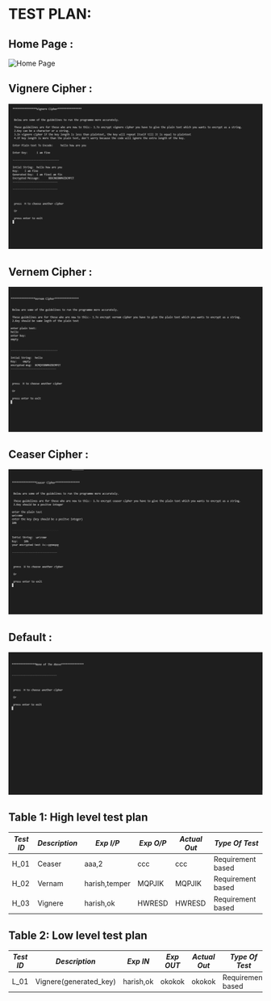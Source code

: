 # TEST PLAN:

## Home Page :

   ![Home Page](https://github.com/chsaitejltts/project-0001/blob/main/5_Images/home.png)

## Vignere Cipher :

   ![Vignere Cipher](https://github.com/HARISHCH684/l-tminiproject/blob/master/5_Images/vignere.png)

## Vernem Cipher :

   ![Vernem Cipher](https://github.com/HARISHCH684/l-tminiproject/blob/master/5_Images/vernem.png)

## Ceaser Cipher :

   ![Ceaser Cipher](https://github.com/HARISHCH684/l-tminiproject/blob/master/5_Images/ceaser.png)

## Default :

   ![Default](https://github.com/HARISHCH684/l-tminiproject/blob/master/5_Images/default.png)

## Table 1: High level test plan 

| *Test ID* | *Description*                                              | *Exp I/P*  | *Exp O/P* | *Actual Out* |*Type Of Test*  |
|-------------|--------------------------------------------------------------|------------|-------------|----------------|------------------|
|  H_01       |               Ceaser                                    |  aaa,2|ccc |ccc |Requirement based |
|  H_02       |               Vernam                                    |  harish,temper|MQPJIK  |MQPJIK  |Requirement based |
|  H_03       |               Vignere                                   |  harish,ok|HWRESD |HWRESD |Requirement based |

## Table 2: Low level test plan


| *Test ID* | *Description*                                              | *Exp IN* | *Exp OUT* | *Actual Out* |*Type Of Test*  |    
|-------------|--------------------------------------------------------------|------------|-------------|----------------|------------------|
|   L_01      |               Vignere(generated_key)                 |  harish,ok|okokok|okokok|Requirement based |